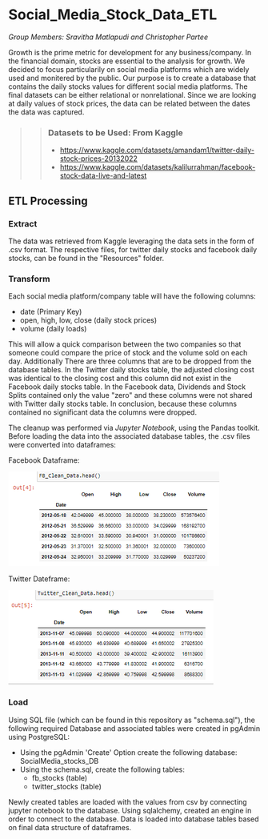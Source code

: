 # **Social_Media_Stock_Data_ETL**

*Group Members: Sravitha Matlapudi and Christopher Partee*

Growth is the prime metric for development for any business/company. In the financial domain, stocks are essential to the analysis for growth. We decided to focus particularily on social media platforms which are widely used and monitered by the public. Our purpose is to create a database that contains the daily stocks values for different social media platforms. The final datasets can be either relational or nonrelational. Since we are looking at daily values of stock prices, the data can be related between the dates the data was captured.  

>>### Datasets to be Used: From Kaggle
>>- https://www.kaggle.com/datasets/amandam1/twitter-daily-stock-prices-20132022
>>- https://www.kaggle.com/datasets/kalilurrahman/facebook-stock-data-live-and-latest


## **ETL Processing**

### **Extract**
The data was retrieved from Kaggle leveraging the data sets in the form of .csv format. The respective files, for twitter daily stocks and facebook daily stocks, can be found in the "Resources" folder.

### **Transform**
Each social media platform/company table will have the following columns:
 - date (Primary Key) 
 - open, high, low, close (daily stock prices) 
 - volume (daily loads)
 
 This will allow a quick comparison between the two companies so that someone could compare the price of stock and the volume sold on each day. Additionally There are three columns that are to be dropped from the database tables. In the Twitter daily stocks table, the adjusted closing cost was identical to the closing cost and this column did not exist in the Facebook daily stocks table. In the Facebook data, Dividends and Stock Splits contained only the value "zero" and these columns were not shared with Twitter daily stocks table. In conclusion, because these columns contained no significant data the columns were dropped. 

 The cleanup was performed via *Jupyter Notebook*, using the Pandas toolkit. Before loading the data into the associated database tables, the .csv files were converted into dataframes:

Facebook Dataframe:

![Facebook Dataframe](images/FB_Clean_DataFrame.PNG)

Twitter Dateframe:

![Twitter Dataframe](images/Twitter_Clean_DataFrame.PNG)

### **Load**
Using SQL file (which can be found in this repository as "schema.sql"), the following required Database and associated tables were created in pgAdmin using PostgreSQL:
- Using the pgAdmin 'Create' Option create the following database: SocialMedia_stocks_DB
- Using the schema.sql, create the following tables:
    * fb_stocks (table)
    * twitter_stocks (table)

Newly created tables are loaded with the values from csv by connecting jupyter notebook to the database. Using sqlalchemy, created an engine in order to connect to the database. Data is loaded into database tables based on final data structure of dataframes.  
